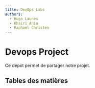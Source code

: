 ```yaml
---
title: DevOps Labs
authors:
  - Hugo Launes
  - Khairi Ania
  - Raphael Christen
---
```


# Devops Project

Ce dépot permet de partager notre projet.

## Tables des matières 
